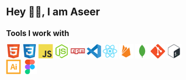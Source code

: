 # Hey 🙋‍♂️, I am Aseer 
## Tools I work with


<img src="https://github.com/devicons/devicon/blob/master/icons/html5/html5-original.svg" width="40" /> <img src="https://github.com/devicons/devicon/blob/master/icons/css3/css3-original.svg" width="40" />
<img src="https://github.com/devicons/devicon/blob/master/icons/javascript/javascript-original.svg" width="40" /> 
<img src="https://github.com/devicons/devicon/blob/master/icons/nodejs/nodejs-original.svg" width="40" />
<img src="https://github.com/devicons/devicon/blob/master/icons/npm/npm-original-wordmark.svg" width="40" /> <img src="https://github.com/devicons/devicon/blob/master/icons/vscode/vscode-original.svg" width="40" />
<img src="https://github.com/devicons/devicon/blob/master/icons/react/react-original.svg" width="40" />
<img src="https://github.com/devicons/devicon/blob/master/icons/firebase/firebase-plain.svg" width="40" />
<img src="https://github.com/devicons/devicon/blob/master/icons/mongodb/mongodb-plain.svg" width="40" />
<img src="https://github.com/devicons/devicon/blob/master/icons/git/git-plain.svg" width="40" />
<img src="https://github.com/devicons/devicon/blob/master/icons/bash/bash-original.svg" width="40" />
<img src="https://github.com/devicons/devicon/blob/master/icons/illustrator/illustrator-line.svg" width="40" />
<img src="https://github.com/devicons/devicon/blob/master/icons/figma/figma-original.svg" width="40" />




